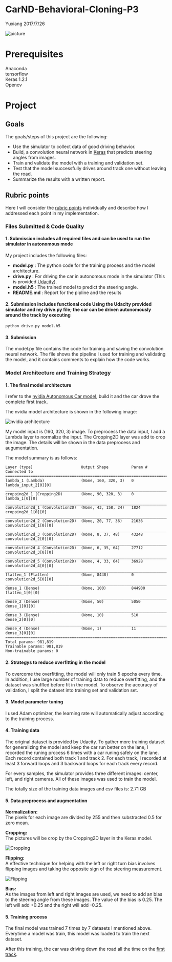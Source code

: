 # CarND-Behavioral-Cloning-P3
Yuxiang 2017/7/26

![picture](graph/5.png)

# Prerequisites

Anaconda<br>
tensorflow<br>
Keras 1.2.1<br>
Opencv<br>

# Project

## Goals

The goals/steps of this project are the following:

- Use the simulator to collect data of good driving behavior.
- Build, a convolution neural network in [Keras](https://keras.io/) that predicts steering angles from images.
- Train and validate the model with a training and validation set.
- Test that the model successfully drives around track one without leaving the road.
- Summarize the results with a written report.

## Rubric points

Here I will consider the [rubric points](https://review.udacity.com/#!/rubrics/432/view) individually and describe how I addressed each point in my implementation.

### Files Submitted & Code Quality

#### 1. Submission includes all required files and can be used to run the simulator in autonomous mode
My project includes the following files:

- **model.py** : The python code for the training process and the model architecture.
- **drive.py** : For driving the car in autonomous mode in the simulator (This is provided [Udacity](https://github.com/udacity/CarND-Behavioral-Cloning-P3/blob/master/drive.py)).
- **model.h5** : The trained model to predict the steering angle.
- **README.md** : Report for the pipline and the results

#### 2. Submission includes functional code Using the Udacity provided simulator and my drive.py file; the car can be driven autonomously around the track by executing

```
python drive.py model.h5
```

#### 3. Submission

The model.py file contains the code for training and saving the convolution neural network. The file shows the pipeline I used for training and validating the model, and it contains comments to explain how the code works.

### Model Architecture and Training Strategy

#### 1. The final model architecture 

I refer to the [nvidia Autonomous Car model](https://devblogs.nvidia.com/parallelforall/deep-learning-self-driving-cars/), build it and the car drove the complete first track.

The nvidia model architecture is shown in the following image:

![nvidia architecture](graph/3.png)

My model input is (160, 320, 3) image. To preprocess the data input, I add a Lambda layer to normalize the input. The Cropping2D layer was add to crop the image. The details will be shown in the data preprocess and augumentation.

The model summary is as follows:

```
Layer (type)                     Output Shape          Param #     Connected to                     
====================================================================================================
lambda_1 (Lambda)                (None, 160, 320, 3)   0           lambda_input_2[0][0]             
____________________________________________________________________________________________________
cropping2d_1 (Cropping2D)        (None, 90, 320, 3)    0           lambda_1[0][0]                   
____________________________________________________________________________________________________
convolution2d_1 (Convolution2D)  (None, 43, 158, 24)   1824        cropping2d_1[0][0]               
____________________________________________________________________________________________________
convolution2d_2 (Convolution2D)  (None, 20, 77, 36)    21636       convolution2d_1[0][0]            
____________________________________________________________________________________________________
convolution2d_3 (Convolution2D)  (None, 8, 37, 48)     43248       convolution2d_2[0][0]            
____________________________________________________________________________________________________
convolution2d_4 (Convolution2D)  (None, 6, 35, 64)     27712       convolution2d_3[0][0]            
____________________________________________________________________________________________________
convolution2d_5 (Convolution2D)  (None, 4, 33, 64)     36928       convolution2d_4[0][0]            
____________________________________________________________________________________________________
flatten_1 (Flatten)              (None, 8448)          0           convolution2d_5[0][0]            
____________________________________________________________________________________________________
dense_1 (Dense)                  (None, 100)           844900      flatten_1[0][0]                  
____________________________________________________________________________________________________
dense_2 (Dense)                  (None, 50)            5050        dense_1[0][0]                    
____________________________________________________________________________________________________
dense_3 (Dense)                  (None, 10)            510         dense_2[0][0]                    
____________________________________________________________________________________________________
dense_4 (Dense)                  (None, 1)             11          dense_3[0][0]                    
====================================================================================================
Total params: 981,819
Trainable params: 981,819
Non-trainable params: 0
```


#### 2. Strategys to reduce overfitting in the model

To overcome the overfitting, the model will only train 5 epochs every time. 
In addition, I use large number of training data to reduce overfitting, and the dataset was shuffled before fit in the model.
To observe the accuracy of validation, I split the dataset into training set and validation set.

#### 3. Model parameter tuning

I used Adam optimizer, the learning rate will automatically adjust according to the training process.

#### 4. Training data

The original dataset is provided by Udacity.
To gather more training dataset for generalizing the model and keep the car run better on the lane, I recorded the runing process 6 times with a car runing safely on the lane. Each record contained both track 1 and track 2. For each track, I recorded at least 3 forward loops and 3 backward loops for each track every record. 

For every samples, the simulator provides three different images: center, left, and right cameras. All of these images was used to train the model.

The totally size of the training data images and csv files is: 2.71 GB


#### 5. Data preprocess and augmentation

**Normalization:** <br>
The pixels for each image are divided by 255 and then substracted 0.5 for zero mean.

 **Cropping:** <br>
The pictures will be crop by the Cropping2D layer in the Keras model.

![Cropping](graph/1.png)

 **Flipping:** <br>
A effective technique for helping with the left or right turn bias involves flipping images and taking the opposite sign of the steering measurement.

![Flipping](graph/2.png)

**Bias:**<br>
As the images from left and right images are used, we need to add an bias to the steering angle from these images. The value of the bias is 0.25. The left will add +0.25 and the right will add -0.25.


#### 5. Training process

The final model was trained 7 times by 7 datasets I mentioned above. Everytime a model was train, this model was loaded to train the next dataset.

After this training, the car was driving down the road all the time on the [first track](run1.mp4). 
